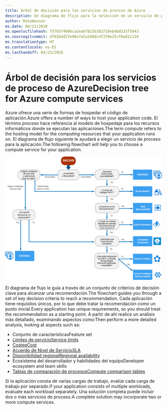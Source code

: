 ```yaml
---
title: Árbol de decisión para los servicios de proceso de Azure
description: Un diagrama de flujo para la selección de un servicio de proceso
author: MikeWasson
ms.date: 04/21/2018
ms.openlocfilehash: f5703f4906ca2ea6f825b383710eb4bd335f5043
ms.sourcegitcommit: d702b4d27e96e7a5a248dc4f2f0e25cf6e82c134
ms.translationtype: HT
ms.contentlocale: es-ES
ms.lasthandoff: 04/23/2018
---
```

# <a name="decision-tree-for-azure-compute-services"></a><span data-ttu-id="365a4-103">Árbol de decisión para los servicios de proceso de Azure</span><span class="sxs-lookup"><span data-stu-id="365a4-103">Decision tree for Azure compute services</span></span>

<span data-ttu-id="365a4-104">Azure ofrece una serie de formas de hospedar el código de aplicación.</span><span class="sxs-lookup"><span data-stu-id="365a4-104">Azure offers a number of ways to host your application code.</span></span> <span data-ttu-id="365a4-105">El término *proceso* hace referencia al modelo de hospedaje para los recursos informáticos donde se ejecutan las aplicaciones.</span><span class="sxs-lookup"><span data-stu-id="365a4-105">The term *compute* refers to the hosting model for the computing resources that your application runs on.</span></span> <span data-ttu-id="365a4-106">El diagrama de flujo siguiente le ayudará a elegir un servicio de proceso para la aplicación.</span><span class="sxs-lookup"><span data-stu-id="365a4-106">The following flowchart will help you to choose a compute service for your application.</span></span>
 
![](../images/compute-decision-tree.svg)

<span data-ttu-id="365a4-107">El diagrama de flujo le guía a través de un conjunto de criterios de decisión clave para alcanzar una recomendación.</span><span class="sxs-lookup"><span data-stu-id="365a4-107">The flowchart guides you through a set of key decision criteria to reach a recommendation.</span></span> <span data-ttu-id="365a4-108">Cada aplicación tiene requisitos únicos, por lo que debe tratar la recomendación como un punto inicial.</span><span class="sxs-lookup"><span data-stu-id="365a4-108">Every application has unique requirements, so you should treat the recommendation as a starting point.</span></span> <span data-ttu-id="365a4-109">A partir de ahí realice un análisis más detallado, examinando aspectos como:</span><span class="sxs-lookup"><span data-stu-id="365a4-109">Then perform a more detailed analysis, looking at aspects such as:</span></span>
 
- <span data-ttu-id="365a4-110">Conjunto de características</span><span class="sxs-lookup"><span data-stu-id="365a4-110">Feature set</span></span>
- [<span data-ttu-id="365a4-111">Límites de servicio</span><span class="sxs-lookup"><span data-stu-id="365a4-111">Service limits</span></span>](/azure/azure-subscription-service-limits)
- [<span data-ttu-id="365a4-112">Costee</span><span class="sxs-lookup"><span data-stu-id="365a4-112">Cost</span></span>](https://azure.microsoft.com/pricing/)
- [<span data-ttu-id="365a4-113">Acuerdo de Nivel de Servicio</span><span class="sxs-lookup"><span data-stu-id="365a4-113">SLA</span></span>](https://azure.microsoft.com/support/legal/sla/)
- [<span data-ttu-id="365a4-114">Disponibilidad regional</span><span class="sxs-lookup"><span data-stu-id="365a4-114">Regional availability</span></span>](https://azure.microsoft.com/global-infrastructure/services/)
- <span data-ttu-id="365a4-115">Ecosistema del desarrollador y habilidades del equipo</span><span class="sxs-lookup"><span data-stu-id="365a4-115">Developer ecosystem and team skills</span></span>
- [<span data-ttu-id="365a4-116">Tablas de comparación de procesos</span><span class="sxs-lookup"><span data-stu-id="365a4-116">Compute comparison tables</span></span>](./compute-comparison.md)

<span data-ttu-id="365a4-117">Si la aplicación consta de varias cargas de trabajo, evalúe cada carga de trabajo por separado.</span><span class="sxs-lookup"><span data-stu-id="365a4-117">If your application consists of multiple workloads, evaluate each workload separately.</span></span> <span data-ttu-id="365a4-118">Una solución completa puede incluir dos o más servicios de proceso.</span><span class="sxs-lookup"><span data-stu-id="365a4-118">A complete solution may incorporate two or more compute services.</span></span>

